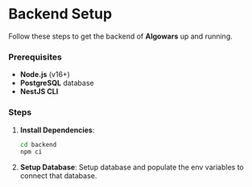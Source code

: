 # Backend Setup

Follow these steps to get the backend of **Algowars** up and running.

### Prerequisites

- **Node.js** (v16+)
- **PostgreSQL** database
- **NestJS CLI**

### Steps

1. **Install Dependencies**:
   ```bash
   cd backend
   npm ci
   ```
2. **Setup Database**:
   Setup database and populate the env variables to connect that database.
